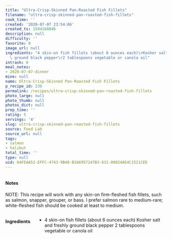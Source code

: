 ```yaml
---
title: "Ultra-Crisp-Skinned Pan-Roasted Fish Fillets"
filename: "ultra-crisp-skinned-pan-roasted-fish-fillets"
cook_time: ''
created: '2020-07-07 23:54:06'
created_ts: 1594166046
description: null
difficulty: ''
favorite: 0
image_url: null
ingredients: "4 skin-on fish fillets (about 6 ounces each)\rKosher salt and freshly\
  \ ground black pepper\r2 tablespoons vegetable or canola oil"
intrash: 0
meal_notes:
- 2020-07-07-dinner
mine: null
name: Ultra-Crisp-Skinned Pan-Roasted Fish Fillets
p_recipe_id: 236
permalink: /recipes/ultra-crisp-skinned-pan-roasted-fish-fillets
photo_large: null
photo_thumb: null
photos_dict: null
prep_time: ''
rating: 5
servings: '4'
slug: ultra-crisp-skinned-pan-roasted-fish-fillets
source: Food Lab
source_url: null
tags:
- salmon
- halibut
total_time: ''
type: null
uid: 64FEAA52-EFFC-4743-9B48-B166957247B3-631-00024AE4C1521CED
---
```

<div class="large-8 medium-7 columns" id="writeup">		<div id="notes"><h4>Notes</h4>
<div class="box box-notes"><p>NOTE: This recipe will work with any skin-on firm-fleshed fish fillets, such as salmon, snapper, grouper, or bass. I prefer salmon rare to medium-rare; white-fleshed fish should be cooked at least to medium.</p>
</div></div>	</div><!-- #writeup -->
</div><!-- #row-one -->
<div class="row" id="row-two">	<div class="medium-4 small-5 columns" id="ingredients"><h4>Ingredients</h4><div class="box box-ingredients content"><ul>
<li>4 skin-on fish fillets (about 6 ounces each)
Kosher salt and freshly ground black pepper
2 tablespoons vegetable or canola oil</li>
</ul>
</div>	</div>	<div class="medium-6 small-7 columns" id="directions">	</div>